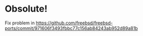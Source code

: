 # Obsolute!

Fix problem in https://github.com/freebsd/freebsd-ports/commit/971606f3493fbbc77c156ab84243ab952d89a81b
